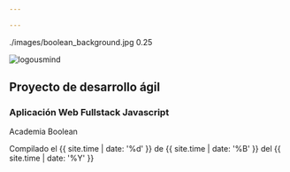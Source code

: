 ```yaml
---

---
```

<backgroundimage>./images/boolean_background.jpg</backgroundimage>
<backgroundimageopacity>0.25</backgroundimageopacity>

<img id='cover-img' data-src="images/logoBoolean.svg" alt="logousmind">

## Proyecto de desarrollo ágil 

### Aplicación Web Fullstack Javascript

Academia Boolean

Compilado el {{ site.time | date: '%d' }} de {{ site.time | date: '%B' }} del {{ site.time | date: '%Y' }}